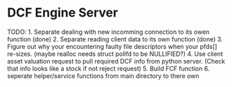# DCF Engine Server

TODO:
    1. Separate dealing with new incomming connection to its owen function (done)
    2. Separate reading client data to its own function (done)
    3. Figure out why your encountering faulty file descriptors when your pfds[] re-sizes. (maybe realloc needs struct pollfd to be NULLIFIED?)
    4. Use client asset valuation request to pull required DCF info from python server. (Check that info looks like a stock if not reject request)
    5. Build FCF function
    6. seperate helper/service functions from main directory to there own
